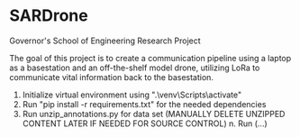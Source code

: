 # SARDrone
Governor's School of Engineering Research Project

The goal of this project is to create a communication pipeline using a laptop as a basestation and an off-the-shelf model drone, utilizing LoRa to communicate vital information back to the basestation.

1. Initialize virtual environment using ".\venv\Scripts\activate"
2. Run "pip install -r requirements.txt" for the needed dependencies
3. Run unzip_annotations.py for data set (MANUALLY DELETE UNZIPPED CONTENT LATER IF NEEDED FOR SOURCE CONTROL)
n. Run (...)